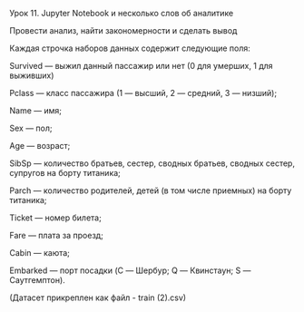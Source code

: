Урок 11. Jupyter Notebook и несколько слов об аналитике

Провести анализ, найти закономерности и сделать вывод

Каждая строчка наборов данных содержит следующие поля:

Survived — выжил данный пассажир или нет (0 для умерших, 1 для выживших)

Pclass — класс пассажира (1 — высший, 2 — средний, 3 — низший);

Name — имя;

Sex — пол;

Age — возраст;

SibSp — количество братьев, сестер, сводных братьев, сводных сестер, супругов на борту титаника;

Parch — количество родителей, детей (в том числе приемных) на борту титаника;

Ticket — номер билета;

Fare — плата за проезд;

Cabin — каюта;

Embarked — порт посадки (C — Шербур; Q — Квинстаун; S — Саутгемптон).

(Датасет прикреплен как файл - train (2).csv)
